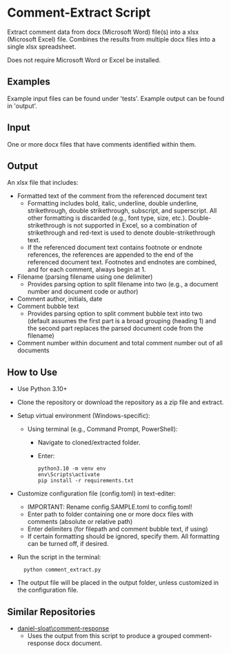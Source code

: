 # Comment-Extract Script

Extract comment data from docx (Microsoft Word) file(s) into a xlsx (Microsoft Excel) file. Combines the results from multiple docx files into a single xlsx spreadsheet. 

Does not require Microsoft Word or Excel be installed.

## Examples

Example input files can be found under 'tests'. Example output can be found in 'output'.

## Input

One or more docx files that have comments identified within them.

## Output

An xlsx file that includes:
- Formatted text of the comment from the referenced document text
  - Formatting includes bold, italic, underline, double underline, strikethrough, double strikethrough, subscript, and superscript. All other formatting is discarded (e.g., font type, size, etc.). Double-strikethrough is not supported in Excel, so a combination of strikethrough and red-text is used to denote double-strikethrough text.
  - If the referenced document text contains footnote or endnote references, the references are appended to the end of the referenced document text. Footnotes and endnotes are combined, and for each comment, always begin at 1.
- Filename (parsing filename using one delimiter)
  - Provides parsing option to split filename into two (e.g., a document number and document code or author)
- Comment author, initials, date
- Comment bubble text 
  - Provides parsing option to split comment bubble text into two (default assumes the first part is a broad grouping (heading 1) and the second part replaces the parsed document code from the filename)
- Comment number within document and total comment number out of all documents

## How to Use

- Use Python 3.10+
- Clone the repository or download the repository as a zip file and extract.
- Setup virtual environment (Windows-specific):
  - Using terminal (e.g., Command Prompt, PowerShell):
    - Navigate to cloned/extracted folder.
    - Enter:

          python3.10 -m venv env
          env\Scripts\activate
          pip install -r requirements.txt
          
- Customize configuration file (config.toml) in text-editer:
  - IMPORTANT: Rename config.SAMPLE.toml to config.toml!
  - Enter path to folder containing one or more docx files with comments (absolute or relative path)
  - Enter delimiters (for filepath and comment bubble text, if using)
  - If certain formatting should be ignored, specify them. All formatting can be turned off, if desired.
- Run the script in the terminal:  

        python comment_extract.py

- The output file will be placed in the output folder, unless customized in the configuration file.

## Similar Repositories

- [daniel-sloat\comment-response](https://github.com/daniel-sloat/comment-response)
  - Uses the output from this script to produce a grouped comment-response docx document.